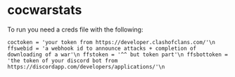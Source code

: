 # cocwarstats
To run you need a creds file with the following:


`coctoken = 'your token from https://developer.clashofclans.com/'\n
ffswebid = 'a webhook id to announce attacks + completion of downloading of a war'\n
ffstoken = '^^ but token part'\n
ffsbottoken = 'the token of your discord bot from https://discordapp.com/developers/applications/'\n
`
